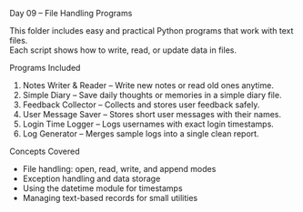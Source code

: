 Day 09 – File Handling Programs

This folder includes easy and practical Python programs that work with text files.  
Each script shows how to write, read, or update data in files.

Programs Included

1. Notes Writer & Reader – Write new notes or read old ones anytime.  
2. Simple Diary – Save daily thoughts or memories in a simple diary file.  
3. Feedback Collector – Collects and stores user feedback safely.  
4. User Message Saver – Stores short user messages with their names.  
5. Login Time Logger – Logs usernames with exact login timestamps.  
6. Log Generator – Merges sample logs into a single clean report.

Concepts Covered

- File handling: open, read, write, and append modes  
- Exception handling and data storage  
- Using the datetime module for timestamps  
- Managing text-based records for small utilities  
